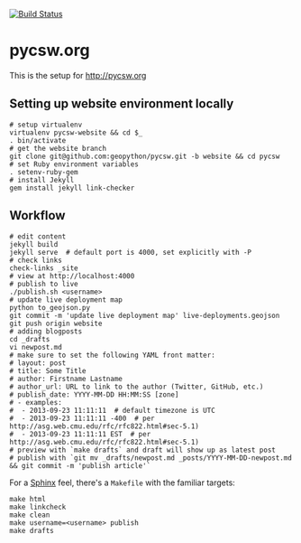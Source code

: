 
[![Build Status](https://travis-ci.org/geopython/pycsw.png?branch=website)](https://travis-ci.org/geopython/pycsw)

pycsw.org
=========

This is the setup for http://pycsw.org

Setting up website environment locally
--------------------------------------

    # setup virtualenv
    virtualenv pycsw-website && cd $_
    . bin/activate
    # get the website branch
    git clone git@github.com:geopython/pycsw.git -b website && cd pycsw
    # set Ruby environment variables
    . setenv-ruby-gem
    # install Jekyll
    gem install jekyll link-checker

Workflow
--------

    # edit content
    jekyll build
    jekyll serve  # default port is 4000, set explicitly with -P 
    # check links
    check-links _site
    # view at http://localhost:4000
    # publish to live
    ./publish.sh <username>
    # update live deployment map
    python to_geojson.py
    git commit -m 'update live deployment map' live-deployments.geojson
    git push origin website
    # adding blogposts
    cd _drafts
    vi newpost.md
    # make sure to set the following YAML front matter:
    # layout: post
    # title: Some Title
    # author: Firstname Lastname
    # author_url: URL to link to the author (Twitter, GitHub, etc.)
    # publish_date: YYYY-MM-DD HH:MM:SS [zone]
    # - examples:
    #  - 2013-09-23 11:11:11  # default timezone is UTC
    #  - 2013-09-23 11:11:11 -400  # per http://asg.web.cmu.edu/rfc/rfc822.html#sec-5.1)
    #  - 2013-09-23 11:11:11 EST  # per http://asg.web.cmu.edu/rfc/rfc822.html#sec-5.1)
    # preview with `make drafts` and draft will show up as latest post
    # publish with `git mv _drafts/newpost.md _posts/YYYY-MM-DD-newpost.md && git commit -m 'publish article'`

For a [Sphinx](http://sphinx-doc.org/) feel, there's a `Makefile` with
the familiar targets:

    make html
    make linkcheck
    make clean
    make username=<username> publish 
    make drafts
